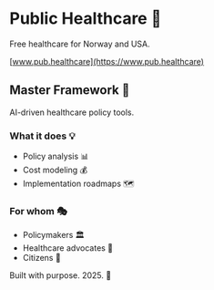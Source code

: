 # Public Healthcare 🏥

Free healthcare for Norway and USA.

[www.pub.healthcare](https://www.pub.healthcare)

## Master Framework 🎯

AI-driven healthcare policy tools.

### What it does 💡
- Policy analysis 📊
- Cost modeling 💰  
- Implementation roadmaps 🗺️

### For whom 🎭
- Policymakers 🏛️
- Healthcare advocates 📢
- Citizens 👥

Built with purpose. 2025. 🚀
